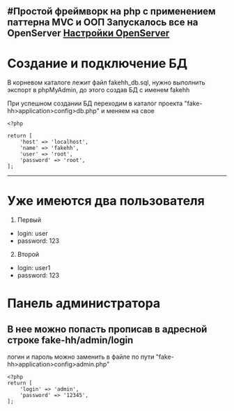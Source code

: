 #Простой фреймворк на php с применением паттерна MVC и ООП
Запускалось все на OpenServer
[Настройки OpenServer](https://prnt.sc/uva9t3)
---
# **Создание и подключение БД**
В корневом каталоге лежит файл fakehh_db.sql, нужно выполнить экспорт в phpMyAdmin, до этого создав БД с именем fakehh

При успешном создании БД переходим в каталог проекта "fake-hh>application>config>db.php" и меняем на свое

```
<?php

return [
	'host' => 'localhost',
	'name' => 'fakehh',
	'user' => 'root',
	'password' => 'root',
];
```
---
# Уже имеются два пользователя

1. Первый
  * login: user
  * password: 123
2. Второй
  * login: user1
  * password: 123
# Панель администратора
## В нее можно попасть прописав в адресной строке fake-hh/admin/login

логин и пароль можно заменить в файле по пути "fake-hh>application>config>admin.php"
```
<?php
return [
	'login' => 'admin',
	'password' => '12345',
];
```